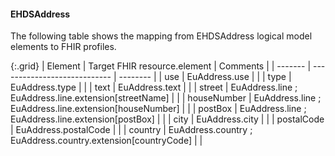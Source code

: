 <!--
  Generated file. Do not edit.
-->

#### EHDSAddress

The following table shows the mapping from EHDSAddress logical model elements to FHIR profiles.

{:.grid}
| Element | Target FHIR resource.element | Comments |
| ------- | ---------------------------- | -------- |
| use | EuAddress.use |  |
| type | EuAddress.type |  |
| text | EuAddress.text |  |
| street | EuAddress.line ; EuAddress.line.extension[streetName] |  |
| houseNumber | EuAddress.line ; EuAddress.line.extension[houseNumber] |  |
| postBox | EuAddress.line ; EuAddress.line.extension[postBox] |  |
| city | EuAddress.city |  |
| postalCode | EuAddress.postalCode |  |
| country | EuAddress.country ; EuAddress.country.extension[countryCode] |  |

